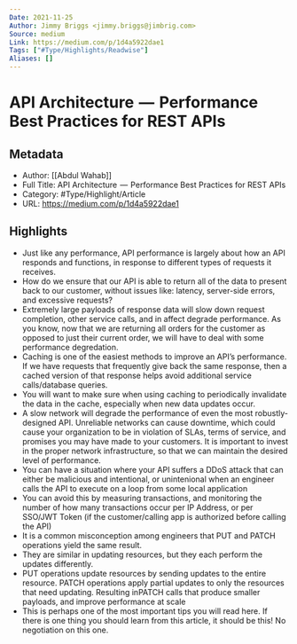 ```yaml
---
Date: 2021-11-25
Author: Jimmy Briggs <jimmy.briggs@jimbrig.com>
Source: medium
Link: https://medium.com/p/1d4a5922dae1
Tags: ["#Type/Highlights/Readwise"]
Aliases: []
---
```

# API Architecture  —  Performance Best Practices for REST APIs

## Metadata
- Author: [[Abdul Wahab]]
- Full Title: API Architecture  —  Performance Best Practices for REST APIs
- Category: #Type/Highlight/Article
- URL: https://medium.com/p/1d4a5922dae1

## Highlights
- Just like any performance, API performance is largely about how an API responds and functions, in response to different types of requests it receives.
- How do we ensure that our API is able to return all of the data to present back to our customer, without issues like: latency, server-side errors, and excessive requests?
- Extremely large payloads of response data will slow down request completion, other service calls, and in affect degrade performance. As you know, now that we are returning all orders for the customer as opposed to just their current order, we will have to deal with some performance degredation.
- Caching is one of the easiest methods to improve an API’s performance. If we have requests that frequently give back the same response, then a cached version of that response helps avoid additional service calls/database queries.
- You will want to make sure when using caching to periodically invalidate the data in the cache, especially when new data updates occur.
- A slow network will degrade the performance of even the most robustly-designed API. Unreliable networks can cause downtime, which could cause your organization to be in violation of SLAs, terms of service, and promises you may have made to your customers. It is important to invest in the proper network infrastructure, so that we can maintain the desired level of performance.
- You can have a situation where your API suffers a DDoS attack that can either be malicious and intentional, or unintenional when an engineer calls the API to execute on a loop from some local application
- You can avoid this by measuring transactions, and monitoring the number of how many transactions occur per IP Address, or per SSO/JWT Token (if the customer/calling app is authorized before calling the API)
- It is a common misconception among engineers that PUT and PATCH operations yield the same result.
- They are similar in updating resources, but they each perform the updates differently.
- PUT operations update resources by sending updates to the entire resource. PATCH operations apply partial updates to only the resources that need updating. Resulting inPATCH calls that produce smaller payloads, and improve performance at scale
- This is perhaps one of the most important tips you will read here. If there is one thing you should learn from this article, it should be this! No negotiation on this one.
